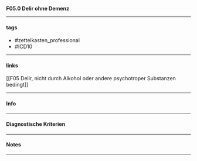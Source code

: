 __F05.0 Delir ohne Demenz__

___________________________________________
#### tags

- #zettelkasten_professional
- #ICD10 
___________________________________________
#### links

[[F05 Delir, nicht durch Alkohol oder andere psychotroper Substanzen bedingt]]

___________________________________________
#### Info

___________________________________________
#### Diagnostische Kriterien

___________________________________________
#### Notes

___________________________________________

